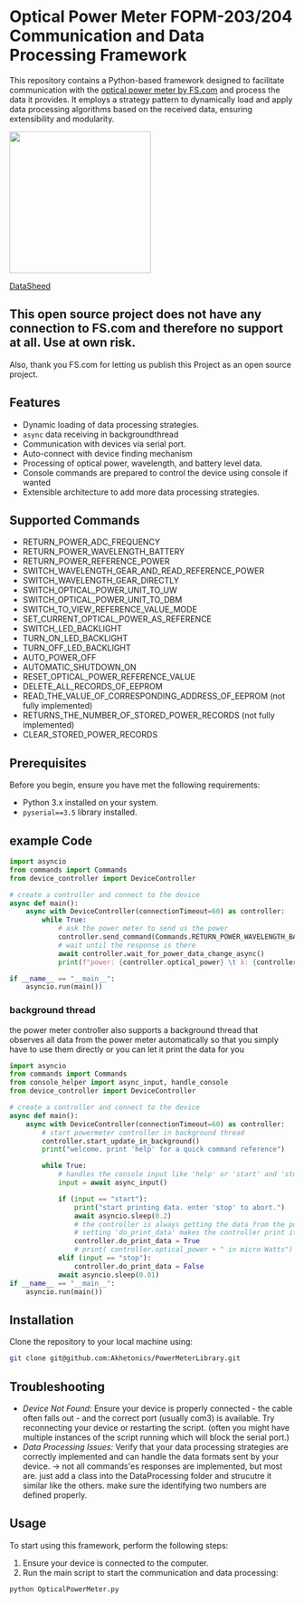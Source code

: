 # Optical Power Meter FOPM-203/204 Communication and Data Processing Framework

This repository contains a Python-based framework designed to facilitate communication with the [optical power meter by FS.com](https://www.fs.com/de-en/products/97490.html?attribute=25333&id=471143) and process the data it provides. It employs a strategy pattern to dynamically load and apply data processing algorithms based on the received data, ensuring extensibility and modularity.

<img src="https://github.com/Akhetonics/PowerMeterLibrary/assets/18228325/66fdfefe-dc74-4bbf-9409-1947b7095994" width="250">

[DataSheed](https://resource.fs.com/mall/doc/20230602112425818oyi.pdf)

## This open source project does not have any connection to FS.com and therefore no support at all. Use at own risk. 
Also, thank you FS.com for letting us publish this Project as an open source project.

## Features

- Dynamic loading of data processing strategies.
- `async` data receiving in backgroundthread
- Communication with devices via serial port.
- Auto-connect with device finding mechanism
- Processing of optical power, wavelength, and battery level data.
- Console commands are prepared to control the device using console if wanted
- Extensible architecture to add more data processing strategies.

## Supported Commands
- RETURN_POWER_ADC_FREQUENCY
- RETURN_POWER_WAVELENGTH_BATTERY
- RETURN_POWER_REFERENCE_POWER
- SWITCH_WAVELENGTH_GEAR_AND_READ_REFERENCE_POWER 
- SWITCH_WAVELENGTH_GEAR_DIRECTLY
- SWITCH_OPTICAL_POWER_UNIT_TO_UW 
- SWITCH_OPTICAL_POWER_UNIT_TO_DBM
- SWITCH_TO_VIEW_REFERENCE_VALUE_MODE
- SET_CURRENT_OPTICAL_POWER_AS_REFERENCE
- SWITCH_LED_BACKLIGHT
- TURN_ON_LED_BACKLIGHT
- TURN_OFF_LED_BACKLIGHT
- AUTO_POWER_OFF
- AUTOMATIC_SHUTDOWN_ON
- RESET_OPTICAL_POWER_REFERENCE_VALUE
- DELETE_ALL_RECORDS_OF_EEPROM
- READ_THE_VALUE_OF_CORRESPONDING_ADDRESS_OF_EEPROM (not fully implemented)
- RETURNS_THE_NUMBER_OF_STORED_POWER_RECORDS (not fully implemented)
- CLEAR_STORED_POWER_RECORDS

## Prerequisites

Before you begin, ensure you have met the following requirements:

- Python 3.x installed on your system.
- `pyserial==3.5` library installed.

## example Code
``` python
import asyncio
from commands import Commands
from device_controller import DeviceController

# create a controller and connect to the device
async def main():
    async with DeviceController(connectionTimeout=60) as controller:
        while True:
            # ask the power meter to send us the power
            controller.send_command(Commands.RETURN_POWER_WAVELENGTH_BATTERY)
            # wait until the response is there
            await controller.wait_for_power_data_change_async()
            print(f"power: {controller.optical_power} \t λ: {controller.wavelength} \t🔋 {controller.battery_level} \t")

if __name__ == "__main__":
    asyncio.run(main())
```

### background thread
the power meter controller also supports a background thread that observes all data from the power meter automatically so that you simply have to use them directly or you can let it print the data for you

```python
import asyncio
from commands import Commands
from console_helper import async_input, handle_console
from device_controller import DeviceController

# create a controller and connect to the device
async def main():
    async with DeviceController(connectionTimeout=60) as controller:
        # start powermeter controller in background thread
        controller.start_update_in_background()
        print("welcome. print 'help' for a quick command reference")

        while True:
            # handles the console input like 'help' or 'start' and 'stop'
            input = await async_input()

            if (input == "start"):
                print("start printing data. enter 'stop' to abort.")
                await asyncio.sleep(0.2)
                # the controller is always getting the data from the powermeter as fast as possible (around 8 times per second)
                # setting 'do_print_data' makes the controller print its power data automatically
                controller.do_print_data = True
                # print( controller.optical_power + " in micro Watts")
            elif (input == "stop"):
                controller.do_print_data = False
            await asyncio.sleep(0.01)
if __name__ == "__main__":
    asyncio.run(main())
```

## Installation

Clone the repository to your local machine using:

```bash
git clone git@github.com:Akhetonics/PowerMeterLibrary.git
```

## Troubleshooting

- *Device Not Found:* Ensure your device is properly connected - the cable often falls out - and the correct port (usually com3) is available. Try reconnecting your device or restarting the script. (often you might have multiple instances of the script running which will block the serial port.)
- *Data Processing Issues:* Verify that your data processing strategies are correctly implemented and can handle the data formats sent by your device. -> not all commands'es responses are implemented, but most are. just add a class into the DataProcessing folder and strucutre it similar like the others. make sure the identifying two numbers are defined properly.

## Usage

To start using this framework, perform the following steps:

1. Ensure your device is connected to the computer.
2. Run the main script to start the communication and data processing:

```bash
python OpticalPowerMeter.py
```

